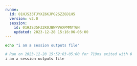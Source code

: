 ```yaml
---
runme:
  id: 01HJS33TJYXZ6KJPG2SZZ6D1H5
  version: v2.0
  session:
    id: 01HJS35FZ2K0JBWPVAXPMMVTGN
    updated: 2023-12-28 15:16:06-05:00
---
```


```sh {"name":"iam-session","id":"01HJS341EYAN1QPKK7D835C6FD"}
echo "i am a session outputs file"

# Ran on 2023-12-28 15:52:03-05:00 for 719ms exited with 0
i am a session outputs file
```
